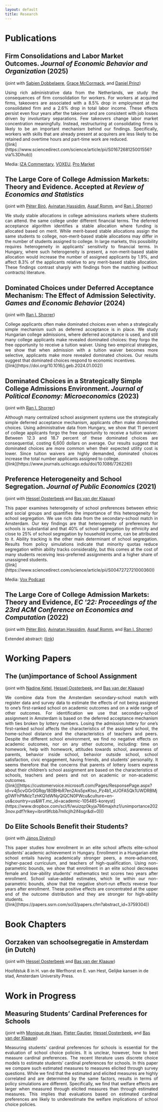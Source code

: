 ```yaml
---
layout: default
title: Research
---
```

# Publications

## Firm Consolidations and Labor Market Outcomes. _Journal of Economic Behavior and Organization_ (2025)
(joint with [Sabien Dobbelaere](https://sites.google.com/site/sabiendobbelaere/), [Grace McCormack](https://sites.google.com/site/gracemccormackresearch/home?authuser=0), and [Daniel Prinz](https://sites.google.com/view/danielprinz/))

<div style="text-align: justify"> Using rich administrative data from the Netherlands, we study the consequences of firm consolidation for workers. For workers at acquired firms, takeovers are associated with a 8.5% drop in employment at the consolidated firm and a 2.6% drop in total labor income. These effects persist even four years after the takeover and are consistent with job losses driven by involuntary separations. Few takeovers change labor market concentration meaningfully. Instead, restructuring at consolidating firms is likely to be an important mechanism behind our findings. Specifically, workers with skills that are already present at acquirers are less likely to be retained and overtime hours and part-time work are reduced. </div> ([link](https://www.sciencedirect.com/science/article/pii/S0167268125001556?via%3Dihub))

Media: [IZA Commentary](https://wol.iza.org/opinions/mergers-and-the-labor-market), [VOXEU](https://cepr.org/voxeu/columns/firm-consolidation-and-labour-market-outcomes), [Pro Market](https://www.promarket.org/2023/07/31/firm-consolidations-hurt-workers-but-likely-not-because-of-market-power/)


## The Large Core of College Admission Markets: Theory and Evidence. Accepted at _Review of Economics and Statistics_
(joint with [Péter Biró](http://www.econ.core.hu/english/inst/biro.html), [Avinatan Hassidim](http://u.cs.biu.ac.il/~avinatan/), [Assaf Romm](http://assafromm.weebly.com/), and [Ran I. Shorrer](http://rshorrer.weebly.com/))

<div style="text-align: justify"> We study stable allocations in college admissions markets where students can attend. the same college under different financial terms. The deferred acceptance algorithm identifies a stable allocation where funding is allocated based on merit. While merit-based stable allocations assign the same students to college, non-merit-based stable allocations may differ in the number of students assigned to college. In large markets, this possibility requires heterogeneity in applicants’ sensitivity to financial terms. In Hungary, where such heterogeneity is present, a non-merit-based stable allocation would increase the number of assigned applicants by 1.9%, and affect 8.3% of the applicants relative to any merit-based stable allocation. These findings contrast sharply with findings from the matching (without contracts) literature. </div>


## Dominated Choices under Deferred Acceptance Mechanism: The Effect of Admission Selectivity. _Games and Economic Behavior_ (2024)
(joint with [Ran I. Shorrer](http://rshorrer.weebly.com/))

<div style="text-align: justify"> College applicants often make dominated choices even when a strategically simple mechanism such as deferred acceptance is in place. 
We study Hungarian college admissions, where deferred acceptance is used, and still
many college applicants make revealed dominated choices: they forgo the free opportunity to receive a tuition waiver.  Using two empirical strategies, we show that when admission with a tuition waiver becomes more selective, applicants make more revealed dominated choices. Our results suggest that dominated choices respond to economic incentives. 

</div> ([link](https://doi.org/10.1016/j.geb.2024.01.002))

## Dominated Choices in a Strategically Simple College Admissions Environment. _Journal of Political Economy: Microeconomics_ (2023)
(joint with [Ran I. Shorrer](http://rshorrer.weebly.com/))

<div style="text-align: justify">  Although many centralized school assignment systems use the strategically simple deferred acceptance mechanism, applicants often make dominated choices. Using administrative data from Hungary, we show that 11 percent of college applicants forgo the free opportunity to receive a tuition waiver. Between 12.3 and 18.7 percent of these dominated choices are consequential, costing 6,600 dollars on average. Our results suggest that dominated choices are more common when their expected utility cost is lower. Since tuition waivers are highly demanded, dominated choices increase the total number applicants assigned to college. 

</div> ([link](https://www.journals.uchicago.edu/doi/10.1086/726226))

## Preference Heterogeneity and School Segregation. _Journal of Public Economics_ (2021)
(joint with [Hessel Oosterbeek](http://oosterbeek.economists.nl/) and [Bas van der Klaauw](http://personal.vu.nl/b.vander.klaauw/))

<div style="text-align: justify"> This paper examines heterogeneity of school preferences between ethnic and social groups and quantifies the importance of this heterogeneity for school segregation. We use rich data from the secondary-school match in Amsterdam. Our key findings are that heterogeneity of preferences for schools is substantial and that 40% of school segregation by ethnicity and close to 25% of school segregation by household income, can be attributed to it. Ability tracking is the other main determinant of school segregation. Results from policy simulations indicate that minority quotas reduce segregation within ability tracks considerably, but this comes at the cost of many students receiving less-preferred assignments and a higher share of unassigned students.

 </div> ([link](https://www.sciencedirect.com/science/article/pii/S0047272721000360)) 

Media: [Vox Podcast](https://voxeu.org/vox-talks/why-are-schools-segregated)

## The Large Core of College Admission Markets: Theory and Evidence, _EC '22: Proceedings of the 23rd ACM Conference on Economics and Computation_ (2022)
(joint with [Péter Biró](http://www.econ.core.hu/english/inst/biro.html), [Avinatan Hassidim](http://u.cs.biu.ac.il/~avinatan/), [Assaf Romm](http://assafromm.weebly.com/), and [Ran I. Shorrer](http://rshorrer.weebly.com/))

Extended abstract: ([link](https://dl.acm.org/doi/10.1145/3490486.3538369))  

# Working Papers

## The (un)importance of School Assignment
(joint with [Nadine Ketel](https://sites.google.com/site/nadineketel/), [Hessel Oosterbeek](http://oosterbeek.economists.nl/), and [Bas van der Klaauw](http://personal.vu.nl/b.vander.klaauw/))

<div style="text-align: justify"> We combine data from the Amsterdam secondary-school match with register data and survey data to estimate the effects of not being assigned to one’s first-ranked school on academic outcomes and on a wide range of other outcomes. For identification we use that secondary-school assignment in Amsterdam is based on the deferred acceptance mechanism with ties broken by lottery numbers. Losing the admission lottery for one’s first-ranked school affects the characteristics of the assigned school, the home-school distance and the characteristics of teachers and peers. Despite the different school environment, we find no negative effects on academic outcomes, nor on any other outcome, including: time on homework, help with homework, attitudes towards school, awareness of parents, behavior inside school, behavior outside school, school satisfaction, civic engagement, having friends, and students’ personality. It seems therefore that the concerns that parents of lottery losers express about their children’s school assignment are based on the characteristics of schools, teachers and peers and not on academic or non-academic outcomes. 

</div> ([link]([https://customervoice.microsoft.com/Pages/ResponsePage.aspx?id=v4j5cvGGr0GRqy180BHbR7en2Ais5pxKtso_Pz4b1_xUOFA5Qk1UWDRBMjg0WFhPMkIzTzhKQ1dWNyQlQCN0PWcu&culture=en-us&country=us&WT.mc_id=academic-105485-koreyst](https://www.dropbox.com/scl/fi/wuizqz0kyja786majxhz1/unimportance2023nov.pdf?rlkey=ibrot9fcbb7mllcjlh2if4sgr&dl=0)))

## Do Elite Schools Benefit their Students?
(joint with [János Divényi](https://divenyijanos.github.io/))

<div style="text-align: justify">  This paper studies how enrollment in an elite school affects elite-school students' academic achievement in Hungary. Enrollment in a Hungarian elite school entails having academically stronger peers, a more-advanced, higher-paced curriculum, and teachers of high-qualification. Using non-parametric bounds, we show that enrollment in an elite school decreases female and low-ability students' mathematics test scores two years after enrollment. School value-added estimates, which lie within our non-parametric bounds, show that the negative short-run effects reverse four years after enrollment. These positive effects are concentrated at the upper end of the outcome distribution and they are stronger for high-ability students. </div> ([link](https://papers.ssrn.com/sol3/papers.cfm?abstract_id=3759304))

# Book Chapters
## Oorzaken van schoolsegregatie in Amsterdam (in Dutch)
(joint with [Hessel Oosterbeek](http://oosterbeek.economists.nl/) and [Bas van der Klaauw](http://personal.vu.nl/b.vander.klaauw/)) 

Hoofdstuk 8 in H. van de Werfhorst en E. van Hest, Gelijke kansen in de stad, Amsterdam University Press.

# Work in Progress
## Measuring Students’ Cardinal Preferences for Schools
(joint with [Monique de Haan](http://www.moniquedehaan.nl/), [Pieter Gautier](https://sites.google.com/site/pietgautier/), [Hessel Oosterbeek](http://oosterbeek.economists.nl/), and [Bas van der Klaauw](http://personal.vu.nl/b.vander.klaauw/))

<div style="text-align: justify"> Measuring students’ cardinal preferences for schools is essential for the evaluation of school choice policies. It is unclear, however, how to best measure cardinal preferences. The recent literature uses discrete choice models to estimate students’ cardinal preferences for schools. In this paper we compare such estimated measures to measures elicited through survey questions. While we find that the estimated and elicited measures are highly correlated and are determined by the same factors, results in terms of policy simulations are different. Specifically, we find that welfare effects are larger when measured through elicited measures than through estimated measures. This implies that evaluations based on estimated cardinal preferences are likely to underestimate the welfare implications of school choice policies. </div>
